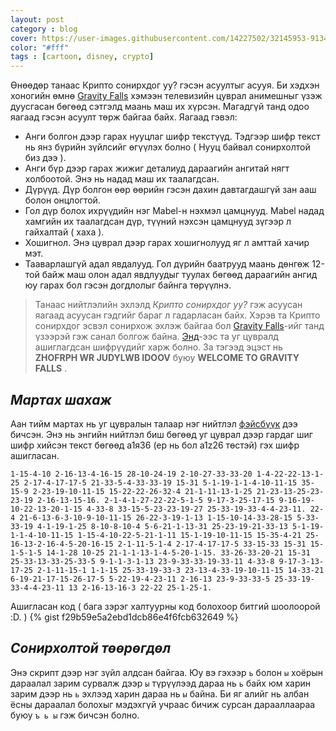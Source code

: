 ```yaml
---
layout: post
category : blog
cover: https://user-images.githubusercontent.com/14227502/32145953-9134db20-bd0b-11e7-884e-612c2d128257.png
color: "#fff"
tags : [cartoon, disney, crypto]
---
```


Өнөөдөр танаас Крипто сонирхдог уу? гэсэн асуултыг асууя. Би хэдхэн хоногийн өмнө [Gravity Falls](https://en.wikipedia.org/wiki/Gravity_Falls) хэмээн телевизийн цуврал анимешныг үзэж дуусгасан бөгөөд сэтгэлд маань маш их хүрсэн. Магадгүй танд одоо яагаад гэсэн асуулт төрж байгаа байх. Яагаад гэвэл:

 - Анги болгон дээр гарах нууцлаг шифр текстүүд. Тэдгээр шифр текст нь янз бүрийн зүйлсийг өгүүлэх болно ( Нууц байвал сонирхолтой биз дээ ).
 - Анги бүр дээр гарах жижиг деталиуд дараагийн ангитай нягт холбоотой. Энэ нь надад маш их таалагдсан.
 - Дүрүүд. Дүр болгон өөр өөрийн гэсэн дахин давтагдашгүй зан ааш болон онцлогтой.
 - Гол дүр болох ихрүүдийн нэг Mabel-н нэхмэл цамцнууд. Mabel надад хамгийн их таалагдсан дүр, түүний нэхсэн цамцнууд зүгээр л гайхалтай ( хаха ).
 - Хошигнол. Энэ цуврал дээр гарах хошигнолууд яг л амттай хачир мэт.
 - Тааварлашгүй адал явдалууд. Гол дүрийн баатрууд маань дөнгөж 12-той байж маш олон адал явдлуудыг туулах бөгөөд дараагийн ангид юу гарах бол гэсэн догдлолыг байнга төрүүлнэ.

> Танаас нийтлэлийн эхлэлд _Крипто сонирхдог уу?_ гэж асуусан яагаад асуусан гэдгийг бараг л гадарласан байх. Хэрэв та Крипто сонирхдог эсвэл сонирхож эхлэж байгаа бол [Gravity Falls](https://en.wikipedia.org/wiki/Gravity_Falls)-ийг танд үзээрэй гэж санал болгож байна. [Энд](http://gravityfalls.wikia.com/wiki/List_of_cryptograms)-ээс та уг цувралд ашиглагдсан шифрүүдийг харж болно. За тэгээд эцэст нь __ZHOFRPH WR JUDYLWB IDOOV__ буюу __WELCOME TO GRAVITY FALLS__ .


## _Мартах шахаж_
Аан тийм мартах нь уг цувралын талаар нэг нийтлэл [фэйсбүүк](https://www.facebook.com/photo.php?fbid=1127016937429265&set=a.244889865641981.61511.100003629098903&type=3&theater) дээ бичсэн. Энэ нь энгийн нийтлэл биш бөгөөд уг цуврал дээр гардаг шиг шифр хийсэн текст бөгөөд а1я36 (ер нь бол a1z26 төстэй) гэх шифр ашигласан.


```
1-15-4-10 2-16-13-4-16-15 28-10-24-19 2-10-27-33-33-20 1-4-22-22-13-1-25 2-17-4-17-17-5 21-33-5-4-33-33-19 15-31 5-1-19-1-1-4-10-11-15 35-15-9 2-23-19-10-11-15 15-22-22-26-32-4 21-1-11-13-1-25 21-23-13-25-23-23-19 2-16-13-15-16. 2-1-4-1-27-22-22-5-1-5 9-17-3-25-17-15 9-16-19-10-22-13-20-1-15 4-33-8 33-15-5-23-23-19-27 25-33-19-33-4-4-23-11. 22-4 21-6-13-6-3-10-9-10-11-15 26-22-3-19-1-13 1-15-10-14-33-28-15 5-33-33-19 4-1-19-1-25 8-10-8-10-4 5-6-21-1-13-31 25-23-19-21-33-13 5-1-19-1-1-4-10-11-15 1-15-4-10-22-5-21-1-11 15-1-19-10-11-15 15-35-4-21 25-16-13-2-16-4-5-20-16-15 2-1-11-5-1-4 2-17-4-17-17-5 33-15-33 15-31 15-1-5-1-5 14-1-28 10-25 21-1-1-13-1-4-5-20-1-15. 33-26-33-20-21 15-31 25-33-13-33-25-33-5 9-1-1-3-1-13 23-9-33-33-19-33-11 4-33-8 9-17-3-13-17-25 2-1-11-15-1 1-1-15 25-33-19-33-3 23-13-4-33-19-10-11-15 14-33-21 6-19-21-17-15-26-17-5 5-22-19-4-23-11 2-16-13 23-9-33-33-5 25-33-19-33-4-4-23-11 13 2-16-13-16-3 22-22 25-1-25-1.
```

Ашигласан код ( бага зэрэг халтуурны код болохоор битгий шоолоорой :D. )
{% gist f29b59e5a2ebd1dcb86e4f6fcb632649 %}

## _Сонирхолтой төөрөгдөл_
Энэ скрипт дээр нэг зүйл алдсан байгаа. Юу вэ гэхээр `ь` болон `ы` хоёрын дараалал зарим сурвалж дээр `ы` түрүүлээд дараа нь `ь` байх юм харин зарим дээр нь `ь` эхлээд харин дараа нь `ы` байна. Би яг алийг нь албан ёсны дараалал болохыг мэдэхгүй учраас бичиж сурсан дарааллаараа буюу `ъ ь ы` гэж бичсэн болно.